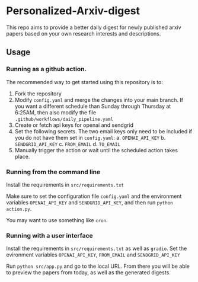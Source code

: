 # Personalized-Arxiv-digest
This repo aims to provide a better daily digest for newly published arxiv papers based on your own research interests and descriptions.

## Usage

### Running as a github action.

The recommended  way to get started using this repository is to:

1. Fork the repository
2. Modify `config.yaml` and merge the changes into your main branch. If you want a different schedule than Sunday through Thursday at 6:25AM, then also modify the file `.github/workflows/daily_pipeline.yaml`
3. Create or fetch api keys for openai and sendgrid
4. Set the following secrets. The two email keys only need to be included if you do not have them set in `config.yaml`:
  a. `OPENAI_API_KEY`
  b. `SENDGRID_API_KEY`
  c. `FROM_EMAIL`
  d. `TO_EMAIL`
5. Manually trigger the action or wait until the scheduled action takes place.

### Running from the command line

Install the requirements in `src/requirements.txt`

Make sure to set the configuration file `config.yaml` and the environment variables `OPENAI_API_KEY` and `SENDGRID_API_KEY`, and then run `python action.py`.

You may want to use something like `cron`.

### Running with a user interface

Install the requirements in `src/requirements.txt` as well as `gradio`. Set the evironment variables `OPENAI_API_KEY`, `FROM_EMAIL` and `SENDGRID_API_KEY`

Run `python src/app.py` and go to the local URL. From there you will be able to preview the papers from today, as well as the generated digests. 
